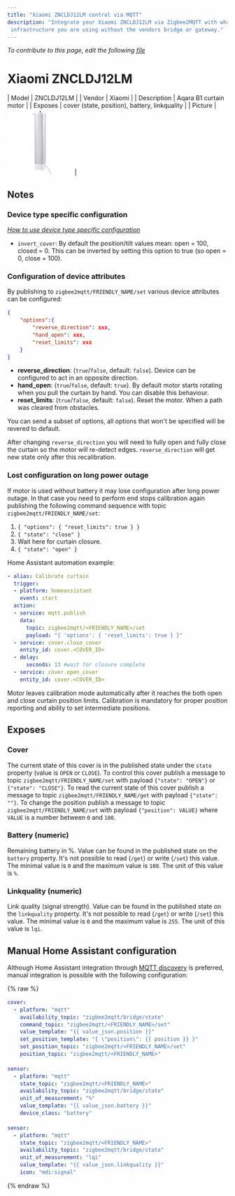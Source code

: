 ```yaml
---
title: "Xiaomi ZNCLDJ12LM control via MQTT"
description: "Integrate your Xiaomi ZNCLDJ12LM via Zigbee2MQTT with whatever smart home
 infrastructure you are using without the vendors bridge or gateway."
---
```


*To contribute to this page, edit the following
[file](https://github.com/Koenkk/zigbee2mqtt.io/blob/master/docs/devices/ZNCLDJ12LM.md)*

# Xiaomi ZNCLDJ12LM

| Model | ZNCLDJ12LM  |
| Vendor  | Xiaomi  |
| Description | Aqara B1 curtain motor  |
| Exposes | cover (state, position), battery, linkquality |
| Picture | ![Xiaomi ZNCLDJ12LM](../images/devices/ZNCLDJ12LM.jpg) |

## Notes

### Device type specific configuration
*[How to use device type specific configuration](../information/configuration.md)*

* `invert_cover`: By default the position/tilt values mean: open = 100, closed = 0. This can be inverted by setting this option to true (so open = 0, close = 100).


### Configuration of device attributes
By publishing to `zigbee2mqtt/FRIENDLY_NAME/set` various device attributes can be configured:
```json
{
    "options":{
        "reverse_direction": xxx,
        "hand_open": xxx,
        "reset_limits": xxx
    }
}
```

- **reverse_direction**: (`true`/`false`, default: `false`). Device can be configured to act in an opposite direction.
- **hand_open**: (`true`/`false`, default: `true`). By default motor starts rotating when you pull the curtain by hand. You can disable this behaviour.
- **reset_limits**: (`true`/`false`, default: `false`). Reset the motor. When a path was cleared from obstacles.

You can send a subset of options, all options that won't be specified will be revered to default.

After changing `reverse_direction` you will need to fully open and fully close the curtain so the motor will re-detect edges. `reverse_direction` will get new state only after this recalibration.

### Lost configuration on long power outage
If motor is used without battery it may lose configuration after long power outage. In that case you need to perform end stops calibration again publishing the following command sequence with topic `zigbee2mqtt/FRIENDLY_NAME/set`:
1. `{ "options": { "reset_limits": true } }`
2. `{ "state": "close" }`
3. Wait here for curtain closure.
4. `{ "state": "open" }`

Home Assistant automation example:
```yaml
- alias: Calibrate curtain
  trigger:
  - platform: homeassistant
    event: start
  action:
  - service: mqtt.publish
    data:
      topic: zigbee2mqtt/<FRIENDLY_NAME>/set
      payload: "{ 'options': { 'reset_limits': true } }"
  - service: cover.close_cover
    entity_id: cover.<COVER_ID>
  - delay:
      seconds: 13 #wait for closure complete
  - service: cover.open_cover
    entity_id: cover.<COVER_ID>
```

Motor leaves calibration mode automatically after it reaches the both open and close curtain position limits. Calibration is mandatory for proper position reporting and ability to set intermediate positions.



## Exposes
### Cover 
The current state of this cover is in the published state under the `state` property (value is `OPEN` or `CLOSE`).
To control this cover publish a message to topic `zigbee2mqtt/FRIENDLY_NAME/set` with payload `{"state": "OPEN"}` or `{"state": "CLOSE"}`.
To read the current state of this cover publish a message to topic `zigbee2mqtt/FRIENDLY_NAME/get` with payload `{"state": ""}`.
To change the position publish a message to topic `zigbee2mqtt/FRIENDLY_NAME/set` with payload `{"position": VALUE}` where `VALUE` is a number between `0` and `100`.

### Battery (numeric)
Remaining battery in %.
Value can be found in the published state on the `battery` property.
It's not possible to read (`/get`) or write (`/set`) this value.
The minimal value is `0` and the maximum value is `100`.
The unit of this value is `%`.

### Linkquality (numeric)
Link quality (signal strength).
Value can be found in the published state on the `linkquality` property.
It's not possible to read (`/get`) or write (`/set`) this value.
The minimal value is `0` and the maximum value is `255`.
The unit of this value is `lqi`.

## Manual Home Assistant configuration
Although Home Assistant integration through [MQTT discovery](../integration/home_assistant) is preferred,
manual integration is possible with the following configuration:


{% raw %}
```yaml
cover:
  - platform: "mqtt"
    availability_topic: "zigbee2mqtt/bridge/state"
    command_topic: "zigbee2mqtt/<FRIENDLY_NAME>/set"
    value_template: "{{ value_json.position }}"
    set_position_template: "{ \"position\": {{ position }} }"
    set_position_topic: "zigbee2mqtt/<FRIENDLY_NAME>/set"
    position_topic: "zigbee2mqtt/<FRIENDLY_NAME>"

sensor:
  - platform: "mqtt"
    state_topic: "zigbee2mqtt/<FRIENDLY_NAME>"
    availability_topic: "zigbee2mqtt/bridge/state"
    unit_of_measurement: "%"
    value_template: "{{ value_json.battery }}"
    device_class: "battery"

sensor:
  - platform: "mqtt"
    state_topic: "zigbee2mqtt/<FRIENDLY_NAME>"
    availability_topic: "zigbee2mqtt/bridge/state"
    unit_of_measurement: "lqi"
    value_template: "{{ value_json.linkquality }}"
    icon: "mdi:signal"
```
{% endraw %}


